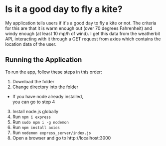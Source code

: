 
# Is it a good day to fly a kite?

My application tells users if it's a good day to fly a kite or not. The criteria for this are that it is warm enough out (over 70 degrees Fahrenheit) and windy enough (at least 10 mp/h of wind). I get this data from the weatherbit API, interacting with it through a GET request from axios which contains the location data of the user.


## Running the Application

To run the app, follow these steps in this order:

1. Download the folder
2. Change directory into the folder
- If you have node already installed,\
you can go to step 4
3. Install node.js globally
4. Run ``npm i express``
5. Run ``sudo npm i -g nodemon``
6. Run ``npm install axios``
7. Run ``nodemon express_server/index.js``
8. Open a browser and go to http://localhost:3000
